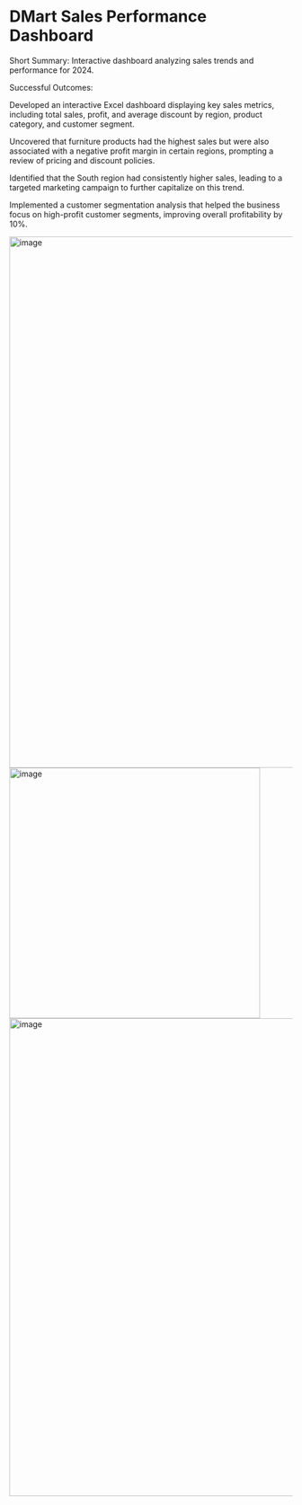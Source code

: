 # DMart Sales Performance Dashboard

Short Summary: 
Interactive dashboard analyzing sales trends and performance for 2024.

Successful Outcomes:

Developed an interactive Excel dashboard displaying key sales metrics, including total sales, profit, and average discount by region, product category, and customer segment.

Uncovered that furniture products had the highest sales but were also associated with a negative profit margin in certain regions, prompting a review of pricing and discount policies.

Identified that the South region had consistently higher sales, leading to a targeted marketing campaign to further capitalize on this trend.

Implemented a customer segmentation analysis that helped the business focus on high-profit customer segments, improving overall profitability by 10%.

<img width="946" alt="image" src="https://github.com/user-attachments/assets/6adba3e7-a5a2-47e9-b7bb-78d28d687cb8">
<img width="446" alt="image" src="https://github.com/user-attachments/assets/c12014c3-8c5c-4103-a8a4-1a7457244a29">
<img width="851" alt="image" src="https://github.com/user-attachments/assets/63ee5cf4-d9cf-4ab0-b164-0e78be5ac875">


